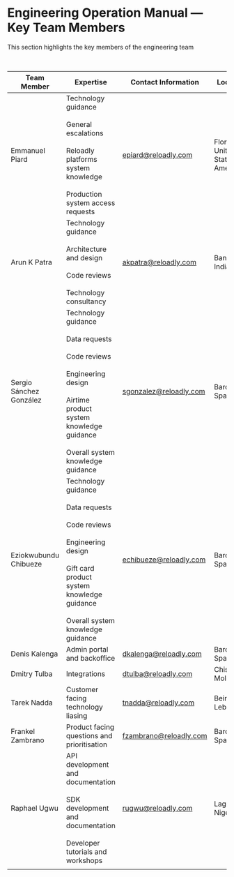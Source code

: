 # Engineering Operation Manual — Key Team Members

This section highlights the key members of the engineering team

<br/>

| Team Member  | Expertise  | Contact Information | Location |
|---|---|---|---|
| Emmanuel Piard  |  Technology guidance <br/><br/>  General escalations <br/><br/>  Reloadly platforms system knowledge <br/><br/>  Production system access requests  | epiard@reloadly.com | Florida, United States of America |
| Arun K Patra  |  Technology guidance <br/><br/>  Architecture and design <br/><br/>  Code reviews <br/><br/>  Technology consultancy   | akpatra@reloadly.com | Bangalore, India |
| Sergio Sánchez González   |  Technology guidance <br/><br/>  Data requests <br/><br/>  Code reviews <br/><br/>  Engineering design <br/><br/>  Airtime product system knowledge guidance <br/><br/>  Overall system knowledge guidance | sgonzalez@reloadly.com| Barcelona, Spain |
| Eziokwubundu Chibueze  |  Technology guidance <br/><br/>  Data requests <br/><br/>  Code reviews <br/><br/>  Engineering design <br/><br/>  Gift card product system knowledge guidance <br/><br/>  Overall system knowledge guidance  | echibueze@reloadly.com | Barcelona, Spain |
| Denis Kalenga   |  Admin portal and backoffice   | dkalenga@reloadly.com| Barcelona, Spain |
| Dmitry Tulba  |  Integrations   | dtulba@reloadly.com | Chisinau, Moldova|
| Tarek Nadda   |  Customer facing technology liasing  |tnadda@reloadly.com |Beirut, Lebanon |
| Frankel Zambrano  |  Product facing questions and prioritisation  | fzambrano@reloadly.com | Barcelona, Spain
| Raphael Ugwu  |  API development and documentation <br/> <br/> SDK development and documentation <br/><br/>  Developer tutorials and workshops  | rugwu@reloadly.com | Lagos, Nigeria
|   |   |